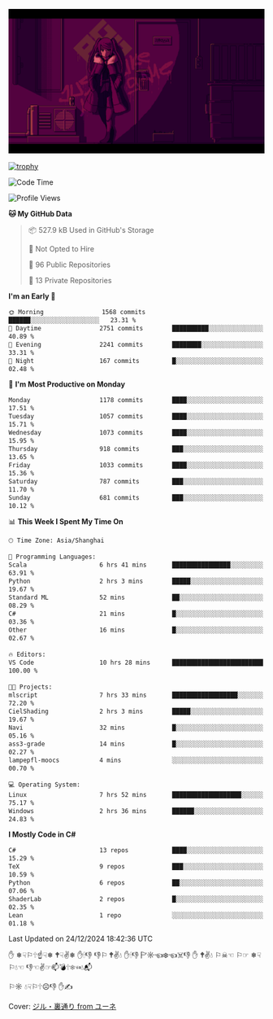 ![](imgs/main.png)

[![trophy](https://github-profile-trophy.vercel.app/?username=NeilKleistGao&theme=dracula)](https://github.com/ryo-ma/github-profile-trophy)

<!--START_SECTION:waka-->
![Code Time](http://img.shields.io/badge/Code%20Time-1%2C530%20hrs%2048%20mins-blue)

![Profile Views](http://img.shields.io/badge/Profile%20Views-0-blue)

**🐱 My GitHub Data** 

> 📦 527.9 kB Used in GitHub's Storage 
 > 
> 🚫 Not Opted to Hire
 > 
> 📜 96 Public Repositories 
 > 
> 🔑 13 Private Repositories 
 > 
**I'm an Early 🐤** 

```text
🌞 Morning                1568 commits        ██████░░░░░░░░░░░░░░░░░░░   23.31 % 
🌆 Daytime                2751 commits        ██████████░░░░░░░░░░░░░░░   40.89 % 
🌃 Evening                2241 commits        ████████░░░░░░░░░░░░░░░░░   33.31 % 
🌙 Night                  167 commits         █░░░░░░░░░░░░░░░░░░░░░░░░   02.48 % 
```
📅 **I'm Most Productive on Monday** 

```text
Monday                   1178 commits        ████░░░░░░░░░░░░░░░░░░░░░   17.51 % 
Tuesday                  1057 commits        ████░░░░░░░░░░░░░░░░░░░░░   15.71 % 
Wednesday                1073 commits        ████░░░░░░░░░░░░░░░░░░░░░   15.95 % 
Thursday                 918 commits         ███░░░░░░░░░░░░░░░░░░░░░░   13.65 % 
Friday                   1033 commits        ████░░░░░░░░░░░░░░░░░░░░░   15.36 % 
Saturday                 787 commits         ███░░░░░░░░░░░░░░░░░░░░░░   11.70 % 
Sunday                   681 commits         ███░░░░░░░░░░░░░░░░░░░░░░   10.12 % 
```


📊 **This Week I Spent My Time On** 

```text
🕑︎ Time Zone: Asia/Shanghai

💬 Programming Languages: 
Scala                    6 hrs 41 mins       ████████████████░░░░░░░░░   63.91 % 
Python                   2 hrs 3 mins        █████░░░░░░░░░░░░░░░░░░░░   19.67 % 
Standard ML              52 mins             ██░░░░░░░░░░░░░░░░░░░░░░░   08.29 % 
C#                       21 mins             █░░░░░░░░░░░░░░░░░░░░░░░░   03.36 % 
Other                    16 mins             █░░░░░░░░░░░░░░░░░░░░░░░░   02.67 % 

🔥 Editors: 
VS Code                  10 hrs 28 mins      █████████████████████████   100.00 % 

🐱‍💻 Projects: 
mlscript                 7 hrs 33 mins       ██████████████████░░░░░░░   72.20 % 
CielShading              2 hrs 3 mins        █████░░░░░░░░░░░░░░░░░░░░   19.67 % 
Navi                     32 mins             █░░░░░░░░░░░░░░░░░░░░░░░░   05.16 % 
ass3-grade               14 mins             █░░░░░░░░░░░░░░░░░░░░░░░░   02.27 % 
lampepfl-moocs           4 mins              ░░░░░░░░░░░░░░░░░░░░░░░░░   00.70 % 

💻 Operating System: 
Linux                    7 hrs 52 mins       ███████████████████░░░░░░   75.17 % 
Windows                  2 hrs 36 mins       ██████░░░░░░░░░░░░░░░░░░░   24.83 % 
```

**I Mostly Code in C#** 

```text
C#                       13 repos            ████░░░░░░░░░░░░░░░░░░░░░   15.29 % 
TeX                      9 repos             ███░░░░░░░░░░░░░░░░░░░░░░   10.59 % 
Python                   6 repos             ██░░░░░░░░░░░░░░░░░░░░░░░   07.06 % 
ShaderLab                2 repos             █░░░░░░░░░░░░░░░░░░░░░░░░   02.35 % 
Lean                     1 repo              ░░░░░░░░░░░░░░░░░░░░░░░░░   01.18 % 
```




 Last Updated on 24/12/2024 18:42:36 UTC
<!--END_SECTION:waka-->

✋ ❄☟⚐🕆☝☟❄ 🕈☟✌❄ ✋🕯👎 👎⚐ 🕈✌💧 ✋🕯👎 🏱☼☜❄☜☠👎 ✋ 🕈✌💧 ⚐☠☜ ⚐☞ ❄☟⚐💧☜ 👎☜✌☞📫💣🕆❄☜💧📬

⚐☼ 💧☟⚐🕆☹👎 ✋✍

Cover: [ジル・裏通り from ユーネ](https://www.pixiv.net/artworks/62127066)
